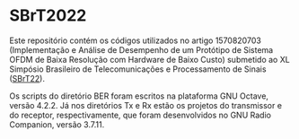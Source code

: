 # SBrT2022
Este repositório contém os códigos utilizados no artigo 1570820703 (Implementação e Análise de Desempenho de um Protótipo de Sistema OFDM de Baixa Resolução com Hardware de Baixo Custo) submetido ao XL Simpósio Brasileiro de Telecomunicações e Processamento de Sinais ([SBrT22](https://www.sbrt.org.br/sbrt2022/)).

Os scripts do diretório BER foram escritos na plataforma GNU Octave, versão 4.2.2. Já nos diretórios Tx e Rx estão os projetos do transmissor e do receptor, respectivamente, que foram desenvolvidos no GNU Radio Companion, versão 3.7.11.
